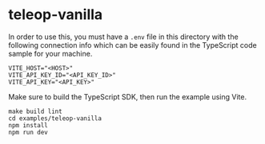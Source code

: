 # teleop-vanilla

In order to use this, you must have a `.env` file in this directory with the following connection info which can be easily found in the TypeScript code sample for your machine.

```
VITE_HOST="<HOST>"
VITE_API_KEY_ID="<API_KEY_ID>"
VITE_API_KEY="<API_KEY>"
```

Make sure to build the TypeScript SDK, then run the example using Vite.

```
make build lint
cd examples/teleop-vanilla
npm install
npm run dev
```
